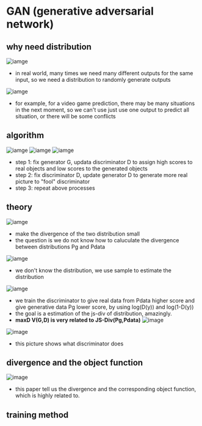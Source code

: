 # GAN (generative adversarial network)

## why need distribution

![iamge](https://github.com/KobryLee/ML-2021Spring-NTU-hws/blob/main/notes/statics/lecture6/1-why-need-distribution.png)

* in real world, many times we need many different outputs for the same input, so we need a distribution to randomly generate outputs

![iamge](https://github.com/KobryLee/ML-2021Spring-NTU-hws/blob/main/notes/statics/lecture6/2-why-need-distribution.png)

* for example, for a video game prediction, there may be many situations in the next moment, so we can't use just use one output to predict all situation, or there will be some conflicts

## algorithm

![iamge](https://github.com/KobryLee/ML-2021Spring-NTU-hws/blob/main/notes/statics/lecture6/3-algorithm1.png)
![iamge](https://github.com/KobryLee/ML-2021Spring-NTU-hws/blob/main/notes/statics/lecture6/4-algorithm2.png)
![iamge](https://github.com/KobryLee/ML-2021Spring-NTU-hws/blob/main/notes/statics/lecture6/5-algorithm4.png)

* step 1: fix generator G, updata discriminator D to assign high scores to real objects and low scores to the generated objects
* step 2: fix discriminator D, update generator D to generate more real picture to "fool" discriminator
* step 3: repeat above processes


## theory

![iamge](https://github.com/KobryLee/ML-2021Spring-NTU-hws/blob/main/notes/statics/lecture6/6-objective.png)

* make the divergence of the two distribution small
* the question is we do not know how to caluculate the divergence between distributions Pg and Pdata

![iamge](https://github.com/KobryLee/ML-2021Spring-NTU-hws/blob/main/notes/statics/lecture6/7-sample-as-distribution.png)

* we don't know the distribution, we use sample to estimate the distribution

![iamge](https://github.com/KobryLee/ML-2021Spring-NTU-hws/blob/main/notes/statics/lecture6/8-discriminator.png)

* we train the discriminator to give real data from Pdata higher score and give generative data Pg lower score, by using log(D(y)) and log(1-D(y))
* the goal is a estimation of the js-div of distribution, amazingly.
* **maxD V(G,D) is very related to JS-Div(Pg,Pdata)**
![image](https://github.com/KobryLee/ML-2021Spring-NTU-hws/blob/main/notes/statics/lecture6/10-replace-div.png)

![image](https://github.com/KobryLee/ML-2021Spring-NTU-hws/blob/main/notes/statics/lecture6/9-effect-of-discriminator.png)

* this picture shows what discriminator does

## divergence and the object function

![image](https://github.com/KobryLee/ML-2021Spring-NTU-hws/blob/main/notes/statics/lecture6/11-paper.png)

* this paper tell us the divergence and the corresponding object function, which is highly related to.

## training method


